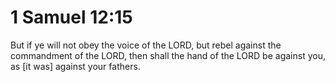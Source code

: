 # 1 Samuel 12:15

But if ye will not obey the voice of the LORD, but rebel against the commandment of the LORD, then shall the hand of the LORD be against you, as [it was] against your fathers.